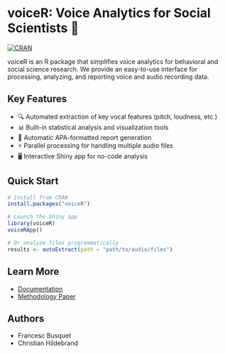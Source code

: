 # voiceR: Voice Analytics for Social Scientists 🎤

[![CRAN](https://www.r-pkg.org/badges/version/voiceR)](https://cran.r-project.org/package=voiceR)

voiceR is an R package that simplifies voice analytics for behavioral and social science research. We provide an easy-to-use interface for processing, analyzing, and reporting voice and audio recording data.

## Key Features

- 🔍 Automated extraction of key vocal features (pitch, loudness, etc.)
- 📊 Built-in statistical analysis and visualization tools
- 📝 Automatic APA-formatted report generation
- ⚡ Parallel processing for handling multiple audio files
- 🖥️ Interactive Shiny app for no-code analysis

## Quick Start

```r
# Install from CRAN
install.packages("voiceR")

# Launch the Shiny app
library(voiceR)
voiceRApp()

# Or analyze files programmatically
results <- autoExtract(path = "path/to/audio/files")
```

## Learn More

- [Documentation](https://cran.r-project.org/package=voiceR)
- [Methodology Paper](https://doi.org/10.1016/j.jbusres.2020.09.020)

## Authors

- Francesc Busquet
- Christian Hildebrand
